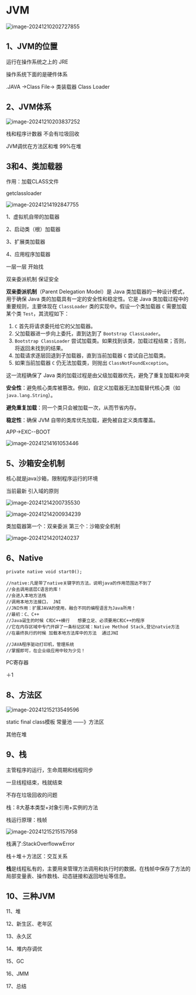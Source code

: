 # JVM

![image-20241210202727855](C:\Users\Administrator\AppData\Roaming\Typora\typora-user-images\image-20241210202727855.png)

## 1、JVM的位置

运行在操作系统之上的     JRE

操作系统下面的是硬件体系

.JAVA ->Class File-> 类装载器 Class Loader

##  2、JVM体系

![image-20241210203837252](C:\Users\Administrator\AppData\Roaming\Typora\typora-user-images\image-20241210203837252.png)

栈和程序计数器  不会有垃圾回收

JVM调优在方法区和堆     99%在堆

## 3和4、类加载器

作用：加载CLASS文件  

getclassloader

![image-20241214192847755](C:\Users\Administrator\AppData\Roaming\Typora\typora-user-images\image-20241214192847755.png)

1、虚拟机自带的加载器

2、启动类（根）加载器

3、扩展类加载器

4、应用程序加载器 

一层一层 开始找

双亲委派机制 保证安全

**双亲委派机制**（Parent Delegation Model）是 Java 类加载器的一种设计模式，用于确保 Java 类的加载具有一定的安全性和稳定性。它是 Java 类加载过程中的重要规则，主要体现在 `ClassLoader` 类的实现中。假设一个类加载器 `C` 需要加载某个类 `Test`，其流程如下：

1. `C` 首先将请求委托给它的父加载器。
2. 父加载器进一步向上委托，直到达到了 `Bootstrap ClassLoader`。
3. `Bootstrap ClassLoader` 尝试加载类。如果找到该类，加载过程结束；否则，将返回未找到的结果。
4. 加载请求逐层回退到子加载器，直到当前加载器 `C` 尝试自己加载类。
5. 如果当前加载器 `C` 仍无法加载类，则抛出 `ClassNotFoundException`。

这一流程确保了 Java 类的加载过程是由父级加载器优先，避免了重复加载和冲突

**安全性**：避免核心类库被篡改。例如，自定义加载器无法加载替代核心类（如 `java.lang.String`）。

**避免重复加载**：同一个类只会被加载一次，从而节省内存。

**稳定性**：确保 JVM 自带的类库优先加载，避免被自定义类库覆盖。

APP->EXC--BOOT

 ![image-20241214161053446](C:\Users\Administrator\AppData\Roaming\Typora\typora-user-images\image-20241214161053446.png)





## 5、沙箱安全机制

核心就是java沙箱，限制程序运行的环境

当前最新  引入域的原则

![image-20241214200735530](C:\Users\Administrator\AppData\Roaming\Typora\typora-user-images\image-20241214200735530.png)



![image-20241214200934239](C:\Users\Administrator\AppData\Roaming\Typora\typora-user-images\image-20241214200934239.png)

类加载器第一个：双亲委派   第三个：沙箱安全机制

![image-20241214201240237](C:\Users\Administrator\AppData\Roaming\Typora\typora-user-images\image-20241214201240237.png)

## 6、Native

```
private native void start0();  
```

```
//native:凡是带了native关键字的方法，说明java的作用范围达不到了
//会去调用底层C语言的库！
//会进入本地方法栈
//调用本地方法接口， JNI
//JNI作用：扩展JAVA的使用，融合不同的编程语言为Java所用！
//最初：C、C++
//Java诞生的时候 C和C++横行   想要立足、必须要用C和C++的程序
//它在内存区域中专门开辟了一条标记区域：Native Method Stack,登记natvie方法
//在最终执行的时候 加载本地方法库中的方法  通过JNI

//JAVA程序驱动打印机，管理系统
//掌握即可，在企业级应用中较为少见！
```

PC寄存器

＋1 



## 8、方法区

![image-20241215213549596](C:\Users\Administrator\AppData\Roaming\Typora\typora-user-images\image-20241215213549596.png)

static  final   class模板  常量池 ——》方法区

其他在堆

## 9、栈

主管程序的运行，生命周期和线程同步

一旦线程结束，栈就结束 

不存在垃圾回收的问题

栈：8大基本类型+对象引用+实例的方法



栈运行原理：栈帧

![image-20241215215157958](C:\Users\Administrator\AppData\Roaming\Typora\typora-user-images\image-20241215215157958.png)

栈满了:StackOverflowwError

栈＋堆＋方法区：交互关系

**栈**是线程私有的，主要用来管理方法调用和执行时的数据。在栈帧中保存了方法的局部变量表、操作数栈、动态链接和返回地址等信息。

## 10、三种JVM





11、堆

12、新生区、老年区

13、永久区

14、堆内存调优

15、GC

16、JMM

17、总结





